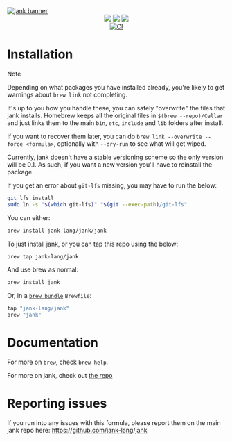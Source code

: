 <a href="https://jank-lang.org">
  <img src="https://media.githubusercontent.com/media/jank-lang/jank/main/.github/img/banner.png" alt="jank banner" />
</a>

<div align="center">
  <a href="https://clojurians.slack.com/archives/C03SRH97FDK" target="_blank"><img src="https://img.shields.io/badge/slack-%23jank-e01563.svg?style=flat&logo=slack&logoColor=fd893f&colorA=363636&colorB=363636" /></a>
  <a href="https://github.com/sponsors/jeaye" target="_blank"><img src="https://img.shields.io/github/sponsors/jeaye?style=flat&logo=github&logoColor=fd893f&colorA=363636&colorB=363636" /></a>
  <a href="https://twitter.com/jeayewilkerson" target="_blank"><img src="https://img.shields.io/twitter/follow/jeayewilkerson?style=flat&logo=x&logoColor=fd893f&colorA=363636&colorB=363636" /></a>
  <br/>
  <a href="https://github.com/jank-lang/homebrew-jank/actions" target="_blank"><img src="https://img.shields.io/github/actions/workflow/status/jank-lang/homebrew-jank/test.yml?branch=master&style=flat&logo=github&logoColor=fd893f&colorA=363636&colorB=363636" alt="CI" /></a>
</div>

# Installation
> [!NOTE]
> Depending on what packages you have installed already, you're likely to get warnings about `brew link` not completing.
>
> It's up to you how you handle these, you can safely "overwrite" the files that jank installs. Homebrew keeps all the original files in `$(brew --repo)/Cellar` and just links them to the main `bin`, `etc`, `include` and `lib` folders after install.
>
> If you want to recover them later, you can do `brew link --overwrite --force <formula>`, optionally with `--dry-run` to see what will get wiped.

Currently, jank doesn't have a stable versioning scheme so the only
version will be 0.1. As such, if you want a new version you'll have to
reinstall the package.

If you get an error about `git-lfs` missing, you may have to run the
below:

```bash
git lfs install
sudo ln -s "$(which git-lfs)" "$(git --exec-path)/git-lfs"
```

You can either:

```bash
brew install jank-lang/jank/jank
```

To just install jank, or you can tap this repo using the below:

```bash
brew tap jank-lang/jank
```

And use brew as normal:

```bash
brew install jank
```

Or, in a [`brew bundle`](https://github.com/Homebrew/homebrew-bundle) `Brewfile`:

```ruby
tap "jank-lang/jank"
brew "jank"
```

# Documentation

For more on `brew`, check `brew help`.

For more on jank, check out [the repo](https://github.com/jank-lang/jank)

# Reporting issues
If you run into any issues with this formula, please report them on the main
jank repo here: https://github.com/jank-lang/jank
